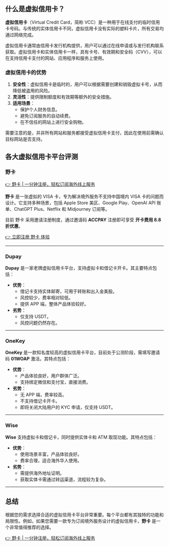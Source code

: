 ## 什么是虚拟信用卡？

**虚拟信用卡**（Virtual Credit Card，简称 VCC）是一种用于在线支付的临时信用卡号码。与传统的实体信用卡不同，虚拟信用卡没有实际的塑料卡片，所有交易均通过网络完成。

虚拟信用卡通常由信用卡发行机构提供，用户可以通过在线申请或与发行机构联系获取。虚拟信用卡和实体信用卡一样，具有卡号、有效期和安全码（CVV），可以在支持信用卡支付的网站、应用程序和服务上使用。

### 虚拟信用卡的优势

1. **安全性**：虚拟信用卡是临时的，用户可以根据需要创建和销毁虚拟卡号，从而降低被盗用的风险。
2. **灵活性**：提供限制额度和有效期等额外的安全措施。
3. **适用场景**：
   - 保护个人财务信息。
   - 避免订阅服务的自动续费。
   - 在不信任的网站上进行安全购物。

需要注意的是，并非所有网站和服务都接受虚拟信用卡支付，因此在使用前需确认目标网站是否支持。

## 各大虚拟信用卡平台评测

### 野卡

[👉 野卡 | 一分钟注册，轻松订阅海外线上服务](https://bit.ly/bewildcard)

**野卡** 是一张虚拟的 VISA 卡，专为解决境外服务不支持中国境内 VISA 卡的问题而设计。它支持多种场景，包括 Apple Store 美区、Google Play、OpenAI API 账单、ChatGPT Plus、Netflix 和 Midjourney 订阅等。

目前 野卡 采用邀请注册制度，通过邀请码 **ACCPAY** 注册即可享受 **开卡费用 8.8 折优惠**。

[👉 立即注册 野卡 体验](https://bit.ly/bewildcard)

---

### Dupay

**Dupay** 是一家老牌虚拟信用卡平台，支持虚拟卡和借记卡开卡。其主要特点包括：

- **优势**：
  - 借记卡支持实体邮寄，可用于转账和出入金美股。
  - 风控较少，费率相对较低。
  - 提供 APP 端，整体产品体验较好。
- **劣势**：
  - 仅支持 USDT。
  - 风控问题仍然存在。

---

### OneKey

**OneKey** 是一款知名度较高的虚拟信用卡平台，目前处于公测阶段，需填写邀请码 **01WOAP** 激活。其特点包括：

- **优势**：
  - 产品体验良好，用户群体广泛。
  - 支持绑定微信和支付宝，直接消费。
- **劣势**：
  - 无 APP 端，费率较高。
  - 不支持借记卡开卡。
  - 即将关闭大陆用户的 KYC 申请，仅支持 USDT。

---

### Wise

**Wise** 支持虚拟卡和借记卡，同时提供实体卡和 ATM 取现功能。其特点包括：

- **优势**：
  - 使用场景丰富，产品体验良好。
  - 费率合理，适合海外华人使用。
- **劣势**：
  - 需提供海外地址证明。
  - 获取实体卡需通过转运渠道，流程较为复杂。

---

## 总结

根据您的需求选择合适的虚拟信用卡平台非常重要。每个平台都有其独特的功能和局限性。例如，如果您需要一款专为订阅境外服务设计的虚拟信用卡，**野卡** 是一个非常值得推荐的选择。

[👉 野卡 | 一分钟注册，轻松订阅海外线上服务](https://bit.ly/bewildcard)